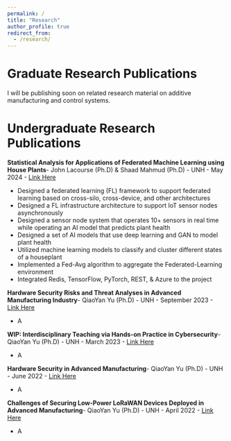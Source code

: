 ```yaml
---
permalink: /
title: "Research"
author_profile: true
redirect_from: 
  - /research/
---
```


Graduate Research Publications
======
I will be publishing soon on related research material on additive manufacturing and control systems.

Undergraduate Research Publications
======
**Statistical Analysis for Applications of Federated Machine Learning using House Plants**- John Lacourse (Ph.D) & Shaad Mahmud (Ph.D) - UNH -  May 2024 - [Link Here](https://media-gallery.unh.edu/media_submission/1527/?added__year=2024&conference=2&event=4&department=43)
- Designed a federated learning (FL) framework to support federated learning based on cross-silo, cross-device, and other architectures
- Designed a FL infrastructure architecture to support IoT sensor nodes asynchronously
- Designed a sensor node system that operates 10+ sensors in real time while operating an AI model that predicts plant health
- Designed a set of AI models that use deep learning and GAN to model plant health
- Utilized machine learning models to classify and cluster different states of a houseplant
- Implemented a Fed-Avg algorithm to aggregate the Federated-Learning environment
- Integrated Redis, TensorFlow, PyTorch, REST, & Azure to the project

**Hardware Security Risks and Threat Analyses in Advanced Manufacturing Industry**- QiaoYan Yu (Ph.D) - UNH - September 2023 - [Link Here](https://doi.org/10.1145/3603502)
- A

**WIP: Interdisciplinary Teaching via Hands-on Practice in Cybersecurity**- QiaoYan Yu (Ph.D) - UNH - March 2023 - [Link Here](https://ieeexplore.ieee.org/document/10402266)
- A

**Hardware Security in Advanced Manufacturing**- QiaoYan Yu (Ph.D) - UNH - June 2022 - [Link Here](https://dl.acm.org/doi/10.1145/3526241.3530829)
- A

**Challenges of Securing Low-Power LoRaWAN Devices Deployed in Advanced Manufacturing**- QiaoYan Yu (Ph.D) - UNH - April 2022 - [Link Here](https://ieeexplore.ieee.org/document/9806290)
- A
